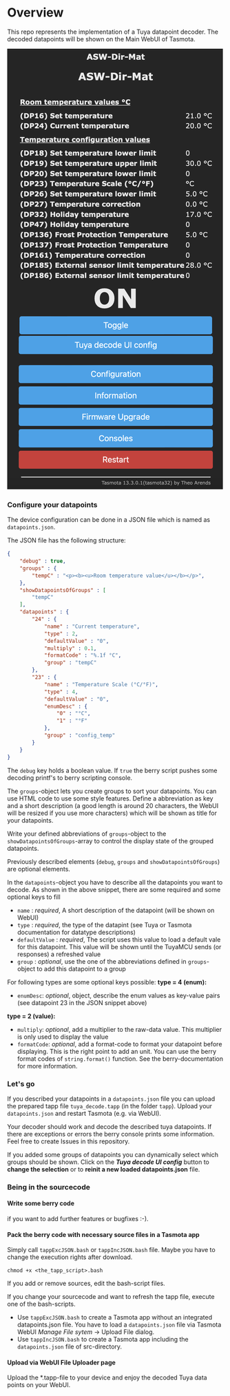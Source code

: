 # Overview

This repo represents the implementation of a Tuya datapoint decoder. The decoded datapoints will be shown on the Main WebUI of Tasmota.

![example_webUI](/assets/example_webUI.png)

### Configure your datapoints
The device configuration can be done in a JSON file which is named as `datapoints.json`.

The JSON file has the following structure:

```json
{
    "debug" : true,
    "groups" : {
        "tempC" : "<p><b><u>Room temperature value</u></b></p>",
    },
    "showDatapointsOfGroups" : [
        "tempC"
    ],
    "datapoints" : {
        "24" : {
            "name" : "Current temperature",
            "type" : 2,
            "defaultValue" : "0",
            "multiply" : 0.1,
            "formatCode" : "%.1f °C",
            "group" : "tempC"
        },
        "23" : {
            "name" : "Temperature Scale (°C/°F)",
            "type" : 4,
            "defaultValue" : "0", 
            "enumDesc" : {
                "0" : "°C",
                "1" : "°F"
            },
            "group" : "config_temp"
        }
    }
}
```
The `debug` key holds a boolean value. If `true` the berry script pushes some decoding printf's to berry scripting console.

The `groups`-object lets you create groups to sort your datapoints. You can use HTML code to use some style features. Define a abbreviation as key and a short description (a good length is around 20 characters, the WebUI will be resized if you use more characters) which will be shown as title for your datapoints.

Write your defined abbreviations of `groups`-object to the `showDatapointsOfGroups`-array to control the display state of the grouped datapoints.

Previously described elements (`debug`, `groups` and `showDatapointsOfGroups`) are optional elements.

In the `datapoints`-object you have to describe all the datapoints you want to decode. As shown in the above snippet, there are some required and some optional keys to fill

- `name` : _required_, A short description of the datapoint (will be shown on WebUI)
- `type` : _required_, the type of the datapint (see Tuya or Tasmota documentation for datatype descriptions)
- `defaultValue` : _required_, The script uses this value to load a default vale for this datapoint. This value will be shown until the TuyaMCU sends (or responses) a refreshed value
- `group` : _optional_, use the one of the abbreviations defined in `groups`-object to add this datapoint to a group

For following types are some optional keys possible:
__type = 4 (enum):__
- `enumDesc`: _optional_, object, describe the enum values as key-value pairs (see datapoint 23 in the JSON snippet above)

__type = 2 (value):__
- `multiply`: _optional_, add a multiplier to the raw-data value. This multiplier is only used to display the value
- `formatCode`: _optional_, add a format-code to format your datapoint before displaying. This is the right point to add an unit. You can use the berry format codes of `string.format()` function. See the berry-documentation for more information.

### Let's go
If you described your datapoints in a `datapoints.json` file you can upload the prepared tapp file `tuya_decode.tapp` (in the folder `tapp`). Upload your `datapoints.json` and restart Tasmota (e.g. via WebUI).

Your decoder should work and decode the described tuya datapoints. If there are exceptions or errors the berry console prints some information. Feel free to create Issues in this repository.

If you added some groups of datapoints you can dynamically select which groups should be shown. Click on the ___Tuya decode UI config___ button to __change the selection__ or to __reinit a new loaded datapoints.json__ file.

### Being in the sourcecode
#### Write some berry code
if you want to add further features or bugfixes :-).

#### Pack the berry code with necessary source files in a Tasmota app

Simply call `tappExcJSON.bash` or `tappIncJSON.bash` file. Maybe you have to change the execution rights after download. 
```
chmod +x <the_tapp_script>.bash
```
If you add or remove sources, edit the bash-script files.

If you change your sourcecode and want to refresh the tapp file, execute one of the bash-scripts. 
- Use `tappExcJSON.bash` to create a Tasmota app without an integrated datapoints.json file. You have to load a `datapoints.json` file via Tasmota WebUI _Manage File sytem_ -> Upload File dialog. 
- Use `tappIncJSON.bash` to create a Tasmota app including the `datapoints.json` file of src-directory.

#### Upload via WebUI File Uploader page

Upload the *.tapp-file to your device and enjoy the decoded Tuya data points on your WebUI.
